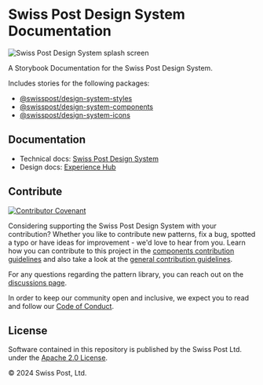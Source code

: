 # Swiss Post Design System Documentation

![Swiss Post Design System splash screen](https://user-images.githubusercontent.com/1659006/187683368-d3aa2534-84be-4580-846e-2cad3796b573.png)

A Storybook Documentation for the Swiss Post Design System.

Includes stories for the following packages:

- [@swisspost/design-system-styles](https://www.npmjs.com/package/@swisspost/design-system-styles)
- [@swisspost/design-system-components](https://www.npmjs.com/package/@swisspost/design-system-components)
- [@swisspost/design-system-icons](https://www.npmjs.com/package/@swisspost/design-system-icons)

## Documentation

- Technical docs: [Swiss Post Design System](https://design-system.post.ch)
- Design docs: [Experience Hub](https://www.experience-hub.ch/document/2803)

## Contribute

[![Contributor Covenant](https://img.shields.io/badge/Contributor%20Covenant-2.1-4baaaa.svg)](CODE_OF_CONDUCT.md)

Considering supporting the Swiss Post Design System with your contribution? Whether you like to contribute new patterns, fix a bug, spotted a typo or have ideas for improvement - we'd love to hear from you. Learn how you can contribute to this project in the [components contribution guidelines](./CONTRIBUTING.md) and also take a look at the [general contribution guidelines](../../CONTRIBUTING.md).

For any questions regarding the pattern library, you can reach out on the [discussions page](https://github.com/swisspost/design-system/discussions).

In order to keep our community open and inclusive, we expect you to read and follow our [Code of Conduct](/CODE_OF_CONDUCT.md).

## License

Software contained in this repository is published by the Swiss Post Ltd. under the [Apache 2.0 License](./LICENSE).

© 2024 Swiss Post, Ltd.

